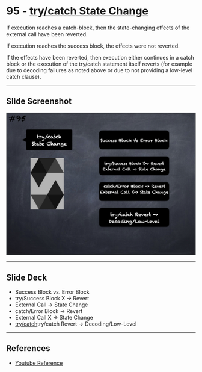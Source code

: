# 95 - [try/catch State Change](try-catch%20State%20Change.md)
If execution reaches a catch-block, then the state-changing effects of the external call have been reverted. 

If execution reaches the success block, the effects were not reverted. 

If the effects have been reverted, then execution either continues in a catch block or the execution of the try/catch statement itself reverts (for example due to decoding failures as noted above or due to not providing a low-level catch clause).

___
## Slide Screenshot
![095.png](../images/solidity101/095.png)
___
## Slide Deck
- Success Block vs. Error Block
- try/Success Block X -> Revert
- External Call -> State Change
- catch/Error Block -> Revert
- External Call X -> State Change
- [try/catch](try-catch.md)try/catch Revert -> Decoding/Low-Level
___
## References
- [Youtube Reference](https://youtu.be/_oN7XuyhoZA?t=1210)


